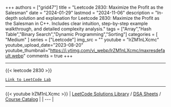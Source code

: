 
+++
authors = ["grid47"]
title = "Leetcode 2830: Maximize the Profit as the Salesman"
date = "2024-01-29"
lastmod = "2024-11-06"
description = "In-depth solution and explanation for Leetcode 2830: Maximize the Profit as the Salesman in C++. Includes clear intuition, step-by-step example walkthrough, and detailed complexity analysis."
tags = ["Array","Hash Table","Binary Search","Dynamic Programming","Sorting"]
categories = [
    "Medium"
]
series = ["Leetcode"]
img_src = ""
youtube = "lrZM1nLXcmc"
youtube_upload_date="2023-08-20"
youtube_thumbnail="https://i.ytimg.com/vi_webp/lrZM1nLXcmc/maxresdefault.webp"
comments = true
+++



---
{{< leetcode 2830 >}}

[`Link to LeetCode Lab`](https://leetcode.com/problems/maximize-the-profit-as-the-salesman/description/)

---
{{< youtube lrZM1nLXcmc >}}
| [LeetCode Solutions Library](https://grid47.xyz/leetcode/) / [DSA Sheets](https://grid47.xyz/sheets/) / [Course Catalog](https://grid47.xyz/courses/) |
| --- |

